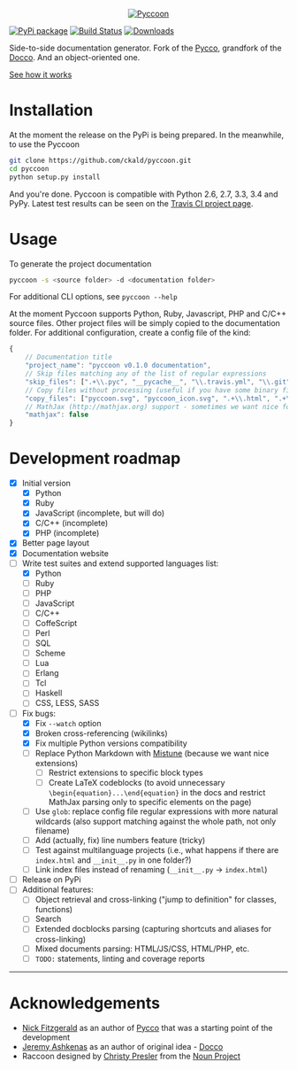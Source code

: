 <p align="center">
<a href="http://ckald.github.io/pyccoon/">
<img src="https://www.dropbox.com/s/n6s0ngrjl69ct09/pyccoon.svg?dl=1" alt="Pyccoon" />
</a>
</p>

[![PyPi package](https://badge.fury.io/py/pyccoon.png)](http://badge.fury.io/py/pyccoon)
[![Build Status](https://travis-ci.org/ckald/pyccoon.svg?branch=master)](https://travis-ci.org/ckald/pyccoon)
[![Downloads](https://pypip.in/d/pyccoon/badge.png)](https://pypi.python.org/pypi/pyccoon)

Side-to-side documentation generator. Fork of the [Pycco](http://fitzgen.github.io/pycco/), grandfork of the [Docco](http://jashkenas.github.com/docco/). And an object-oriented one.

[See how it works](http://ckald.github.io/pyccoon/)

# Installation

At the moment the release on the PyPi is being prepared. In the meanwhile, to use the Pyccoon

```bash
git clone https://github.com/ckald/pyccoon.git
cd pyccoon
python setup.py install
```

And you're done. Pyccoon is compatible with Python 2.6, 2.7, 3.3, 3.4 and PyPy. Latest test results can be seen on the [Travis CI project page](https://travis-ci.org/ckald/pyccoon).

# Usage

To generate the project documentation

```bash
pyccoon -s <source folder> -d <documentation folder>
```

For additional CLI options, see `pyccoon --help`

At the moment Pyccoon supports Python, Ruby, Javascript, PHP and C/C++ source files. Other project files will be simply copied to the documentation folder. For additional configuration, create a config file of the kind:

```js
{
    // Documentation title
    "project_name": "pyccoon v0.1.0 documentation",
    // Skip files matching any of the list of regular expressions
    "skip_files": [".+\\.pyc", "__pycache__", "\\.travis.yml", "\\.git", "\\.DS_Store"],
    // Copy files without processing (useful if you have some binary files)
    "copy_files": ["pyccoon.svg", "pyccoon_icon.svg", ".+\\.html", ".+\\.css", "\\.pyccoon"],
    // MathJax (http://mathjax.org) support - sometimes we want nice formulas
    "mathjax": false
}
```

# Development roadmap

  - [x] Initial version
      - [x] Python
      - [x] Ruby
      - [x] JavaScript (incomplete, but will do)
      - [x] C/C++ (incomplete)
      - [x] PHP (incomplete)
  - [x] Better page layout
  - [x] Documentation website
  - [ ] Write test suites and extend supported languages list:
      - [x] Python
      - [ ] Ruby
      - [ ] PHP
      - [ ] JavaScript
      - [ ] C/C++
      - [ ] CoffeScript
      - [ ] Perl
      - [ ] SQL
      - [ ] Scheme
      - [ ] Lua
      - [ ] Erlang
      - [ ] Tcl
      - [ ] Haskell
      - [ ] CSS, LESS, SASS
  - [ ] Fix bugs:
      - [x] Fix `--watch` option
      - [x] Broken cross-referencing (wikilinks)
      - [x] Fix multiple Python versions compatibility
      - [ ] Replace Python Markdown with [Mistune](http://mistune.readthedocs.org/en/latest/) (because we want nice extensions)
          - [ ] Restrict extensions to specific block types
          - [ ] Create LaTeX codeblocks (to avoid unnecessary `\begin{equation}...\end{equation}` in the docs and restrict MathJax parsing only to specific elements on the page)
      - [ ] Use `glob`: replace config file regular expressions with more natural wildcards (also support matching against the whole path, not only filename)
      - [ ] Add (actually, fix) line numbers feature (tricky)
      - [ ] Test against multilanguage projects (i.e., what happens if there are `index.html` and `__init__.py` in one folder?)
      - [ ] Link index files instead of renaming (`__init__.py` -> `index.html`)
  - [ ] Release on PyPi
  - [ ] Additional features:
      - [ ] Object retrieval and cross-linking ("jump to definition" for classes, functions)
      - [ ] Search
      - [ ] Extended docblocks parsing (capturing shortcuts and aliases for cross-linking)
      - [ ] Mixed documents parsing: HTML/JS/CSS, HTML/PHP, etc.
      - [ ] `TODO:` statements, linting and coverage reports

-------

# Acknowledgements

  * [Nick Fitzgerald](http://github.com/fitzgen) as an author of [Pycco](https://github.com/fitzgen/pycco) that was a starting point of the development
  * [Jeremy Ashkenas](https://github.com/jashkenas) as an author of original idea - [Docco](https://github.com/jashkenas/docco)
  * Raccoon designed by [Christy Presler](http://www.thenounproject.com/cnpresler) from the [Noun Project](http://www.thenounproject.com/)
